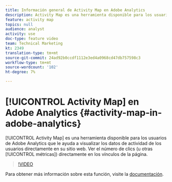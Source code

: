 ```yaml
---
title: Información general de Activity Map en Adobe Analytics
description: Activity Map es una herramienta disponible para los usuarios de Adobe Analytics que le ayuda a visualizar los datos de actividad de los usuarios directamente en su sitio web. Ver el número de clics (u otras métricas) directamente en los vínculos de la página.
feature: activity map
topics: null
audience: analyst
activity: use
doc-type: feature video
team: Technical Marketing
kt: 2349
translation-type: tm+mt
source-git-commit: 24ad92b0ccdf1112e3ed4a0968cd47db757598c3
workflow-type: tm+mt
source-wordcount: '102'
ht-degree: 7%

---
```



# [!UICONTROL Activity Map] en Adobe Analytics {#activity-map-in-adobe-analytics}

[!UICONTROL Activity Map] es una herramienta disponible para los usuarios de Adobe Analytics que le ayuda a visualizar los datos de actividad de los usuarios directamente en su sitio web. Ver el número de clics (u otras [!UICONTROL métricas]) directamente en los vínculos de la página.

>[!VIDEO](https://video.tv.adobe.com/v/25451/?quality=12)

Para obtener más información sobre esta función, visite la [documentación](https://marketing.adobe.com/resources/help/es_ES/analytics/activitymap/).
